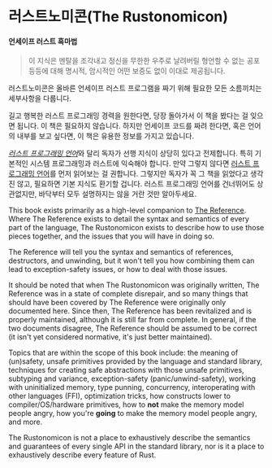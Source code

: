 # 러스트노미콘(The Rustonomicon)

#### 언세이프 러스트 흑마법

> 이 지식은 멘탈을 조각내고 정신을 무한한 우주로 날려버릴 형언할 수 없는 공포
등등에 대해 명시적, 암시적인 어떤 보증도 없이 이대로 제공됩니다.

러스트노미콘은 올바른 언세이프 러스트 프로그램을 짜기 위해 필요한 모든 소름끼치는
세부사항을 다룹니다.

길고 행복한 러스트 프로그래밍 경력을 원한다면, 당장 돌아가서 이 책을 봤다는 걸
잊으면 됩니다. 이 책은 필요하지 않습니다. 하지만 언세이프 코드를 짜려 한다면,
혹은 언어의 내부를 보고 싶다면, 이 책은 유용한 정보를 가지고 있습니다.

[*러스트 프로그래밍 언어*][trpl]와 달리 독자가 선행 지식이 상당히 있다고
전제합니다. 특히 기본적인 시스템 프로그래밍과 러스트에 익숙해야 합니다.
만약 그렇지 않다면 [러스트 프로그래밍 언어][trpl]를 먼저 읽어보는 걸 권합니다. 그렇지만
독자가 꼭 그 책을 읽었다고 생각진 않고, 필요하면 기본 지식도 환기할 겁니다.
러스트 프로그래밍 언어를 건너뛰어도 상관없지만, 바닥부터 모두 설명하지는
않을 거란 것만 알아두세요.

This book exists primarily as a high-level companion to [The Reference][ref].
Where The Reference exists to detail the syntax and semantics of every part of
the language, The Rustonomicon exists to describe how to use those pieces together,
and the issues that you will have in doing so.

The Reference will tell you the syntax and semantics of references, destructors, and
unwinding, but it won't tell you how combining them can lead to exception-safety
issues, or how to deal with those issues.

It should be noted that when The Rustonomicon was originally written, The
Reference was in a state of complete disrepair, and so many things that should
have been covered by The Reference were originally only documented here. Since
then, The Reference has been revitalized and is properly maintained, although
it is still far from complete. In general, if the two documents disagree, The
Reference should be assumed to be correct (it isn't yet considered normative,
it's just better maintained).

Topics that are within the scope of this book include: the meaning of (un)safety,
unsafe primitives provided by the language and standard library, techniques for
creating safe abstractions with those unsafe primitives, subtyping and variance,
exception-safety (panic/unwind-safety), working with uninitialized memory,
type punning, concurrency, interoperating with other languages (FFI),
optimization tricks, how constructs lower to compiler/OS/hardware primitives,
how to **not** make the memory model people angry, how you're **going** to make the
memory model people angry, and more.

The Rustonomicon is not a place to exhaustively describe the semantics and guarantees
of every single API in the standard library, nor is it a place to exhaustively describe
every feature of Rust.

[trpl]: ../book/index.html
[ref]: ../reference/index.html